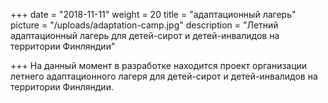 +++
date = "2018-11-11"
weight = 20
title = "адаптационный лагерь"
picture = "/uploads/adaptation-camp.jpg"
description = "Летний адаптационный  лагерь для детей-сирот и детей-инвалидов на территории Финляндии"

+++
На данный момент в разработке находится проект организации летнего адаптационного  лагеря для детей-сирот и детей-инвалидов на территории Финляндии.
